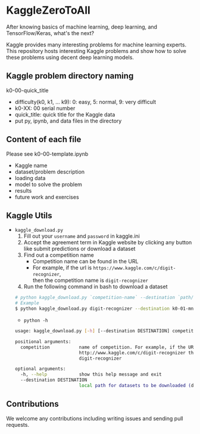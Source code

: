 # KaggleZeroToAll

After knowing basics of machine learning, deep learning, and TensorFlow/Keras, what's the next?

Kaggle provides many interesting problems for machine learning experts. 
This repository hosts interesting Kaggle problems and show how to solve these problems using decent deep learning models.

## Kaggle problem directory naming 
k0-00-quick_title

* difficulty(k0, k1, ... k9): 0: easy, 5: normal, 9: very difficult
* k0-XX: 00 serial number
* quick_title: quick title for the Kaggle data
* put py, ipynb, and data files in the directory

## Content of each file
Please see k0-00-template.ipynb

* Kaggle name
* dataset/problem description
* loading data
* model to solve the problem
* results
* future work and exercises

## Kaggle Utils
* `kaggle_download.py`
    1. Fill out your `username` and `password` in kaggle.ini
    2. Accept the agreement term in Kaggle website by clicking any button like submit predictions or download a dataset
    3. Find out a competition name
        * Competition name can be found in the URL
        * For example, if the url is `https://www.kaggle.com/c/digit-recognizer`,  
          then the competition name is `digit-recognizer`
    3. Run the following command in bash to download a dataset
    ```bash
    # python kaggle_download.py `competition-name` --destination `path/to/save/dataset`
    # Example
    $ python kaggle_download.py digit-recognizer --destination k0-01-mnist/input
    ```
    * `python -h`
    ```bash
    usage: kaggle_download.py [-h] [--destination DESTINATION] competition

    positional arguments:
      competition           name of competition. For example, if the URL is
                            http://www.kaggle.com/c/digit-recognizer then enter
                            digit-recognizer

    optional arguments:
      -h, --help            show this help message and exit
      --destination DESTINATION
                            local path for datasets to be downloaded (default: ./)
    ```

 ## Contributions
 We welcome any contributions including writing issues and sending pull requests.
